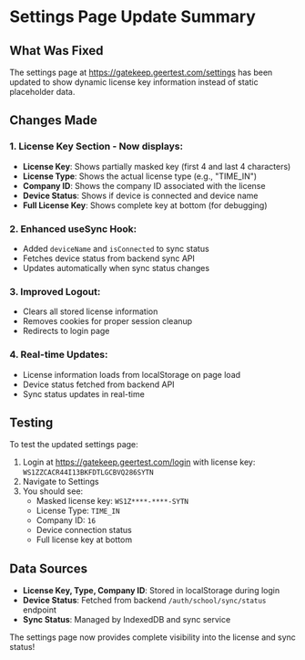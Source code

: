 # Settings Page Update Summary

## What Was Fixed

The settings page at https://gatekeep.geertest.com/settings has been updated to show dynamic license key information instead of static placeholder data.

## Changes Made

### 1. **License Key Section** - Now displays:
   - **License Key**: Shows partially masked key (first 4 and last 4 characters)
   - **License Type**: Shows the actual license type (e.g., "TIME_IN")
   - **Company ID**: Shows the company ID associated with the license
   - **Device Status**: Shows if device is connected and device name
   - **Full License Key**: Shows complete key at bottom (for debugging)

### 2. **Enhanced useSync Hook**:
   - Added `deviceName` and `isConnected` to sync status
   - Fetches device status from backend sync API
   - Updates automatically when sync status changes

### 3. **Improved Logout**:
   - Clears all stored license information
   - Removes cookies for proper session cleanup
   - Redirects to login page

### 4. **Real-time Updates**:
   - License information loads from localStorage on page load
   - Device status fetched from backend API
   - Sync status updates in real-time

## Testing

To test the updated settings page:

1. Login at https://gatekeep.geertest.com/login with license key: `WS1ZZCACR44I13BKFDTLGCBVQ286SYTN`
2. Navigate to Settings
3. You should see:
   - Masked license key: `WS1Z****-****-SYTN`
   - License Type: `TIME_IN`
   - Company ID: `16`
   - Device connection status
   - Full license key at bottom

## Data Sources

- **License Key, Type, Company ID**: Stored in localStorage during login
- **Device Status**: Fetched from backend `/auth/school/sync/status` endpoint
- **Sync Status**: Managed by IndexedDB and sync service

The settings page now provides complete visibility into the license and sync status!
